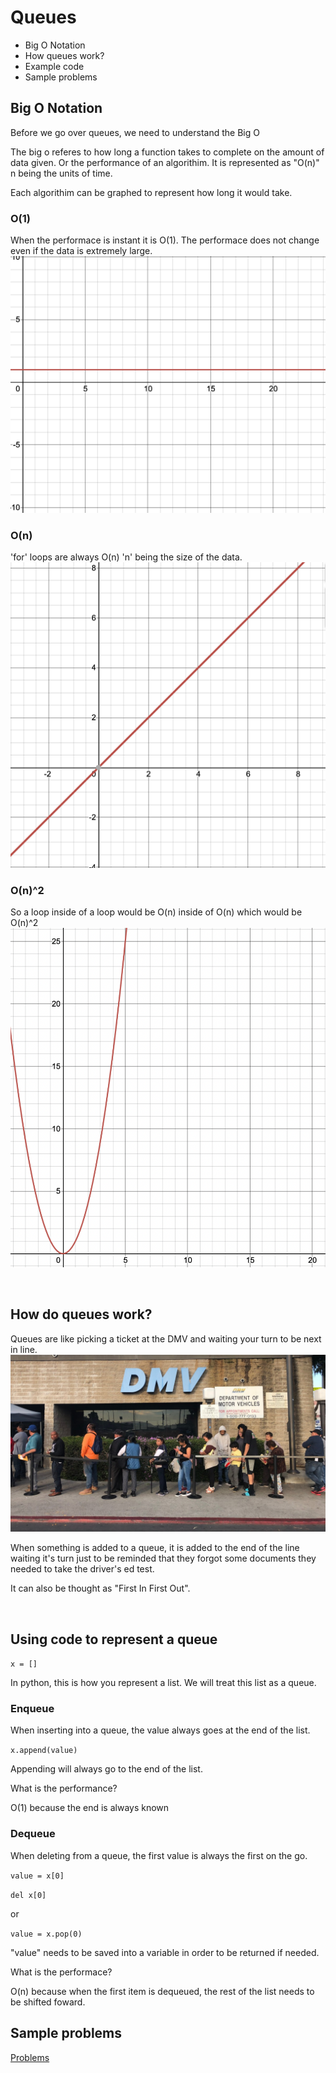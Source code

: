 # Queues
* Big O Notation
* How queues work?
* Example code
* Sample problems

## Big O Notation
Before we go over queues, we need to understand the Big O

The big o referes to how long a function takes to complete on the amount of data given. Or the performance of an algorithim. It is represented as "O(n)" n being the units of time.

Each algorithim can be graphed to represent how long it would take.

### O(1)
When the performace is instant it is O(1). The performace does not change even if the data is extremely large.
![](images/1.png)

### O(n)
'for' loops are always O(n) 'n' being the size of the data.
![](images/n.png)

### O(n)^2
So a loop inside of a loop would be O(n) inside of O(n) which would be O(n)^2
![](images/n^2.png)

<br/>

## How do queues work?
Queues are like picking a ticket at the DMV and waiting your turn to be next in line.
![](images/90.jpeg)

When something is added to a queue, it is added to the end of the line waiting it's turn just to be reminded that they forgot some documents they needed to take the driver's ed test. 

It can also be thought as "First In First Out".

<br/>  

## Using code to represent a queue
`x = []`

In python, this is how you represent a list. We will treat this list as a queue. 

### Enqueue
When inserting into a queue, the value always goes at the end of the list. 

`x.append(value)`

Appending will always go to the end of the list.

What is the performance?

O(1) because the end is always known

### Dequeue
When deleting from a queue, the first value is always the first on the go.

`value = x[0]`

`del x[0]`

or

`value = x.pop(0)`

"value" needs to be saved into a variable in order to be returned if needed.

What is the performace?

O(n) because when the first item is dequeued, the rest of the list needs to be shifted foward.
<br/>

## Sample problems
[Problems](queue_prove.py)